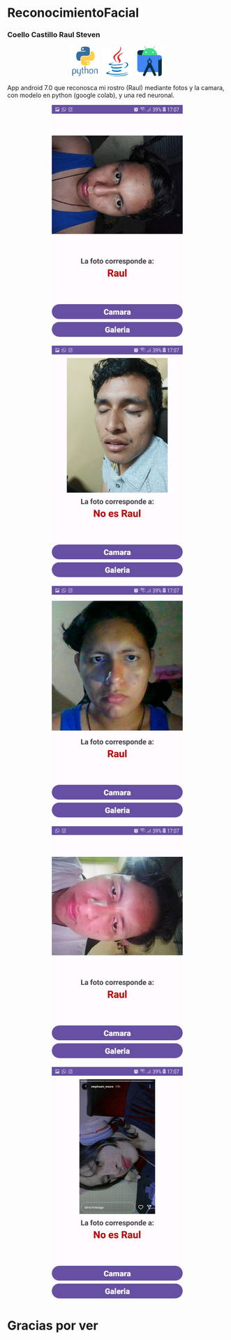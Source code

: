 # ReconocimientoFacial
### Coello Castillo Raul Steven
<div align="center">
   <img src="https://github.com/devicons/devicon/blob/master/icons/python/python-original-wordmark.svg" title="python" alt="python" width="70" height="70"/>
   <img src="https://github.com/devicons/devicon/blob/master/icons/java/java-original.svg" title="Java" alt="Java" width="70" height="70"/>
     <img src="https://github.com/devicons/devicon/blob/master/icons/androidstudio/androidstudio-original.svg" title="android studio" alt="android studio" width="70" height="70"/>
</div>
<p >
  App android 7.0 que reconosca mi rostro (Raul) mediante fotos y la camara, con modelo en python (google colab), y una red neuronal.
</p>

<div>
<p align="center">
<img  src="ImagenesEjecucion/WhatsApp Image 2023-09-15 at 17.10.01.jpg" width="300px" />
</p>
<p align="center">
<img  src="ImagenesEjecucion/WhatsApp Image 2023-09-15 at 17.10.011.jpg" width="300px" />
</p>
<p align="center">
<img  src="ImagenesEjecucion/WhatsApp Image 2023-09-15 at 17.10.012.jpg" width="300px" />
</p>
<p align="center">
<img  src="ImagenesEjecucion/WhatsApp Image 2023-09-15 at 17.10.023.jpg" width="300px" />
</p>
<p align="center">
<img  src="ImagenesEjecucion/WhatsApp Image 2023-09-15 at 17.10.025.jpg" width="300px" />
</p>
</div>

# Gracias por ver





